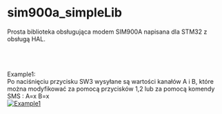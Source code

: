 # sim900a_simpleLib
Prosta biblioteka obsługująca modem SIM900A napisana dla STM32 z obsługą HAL. <br />
<br />
<br />
<br />

Example1:<br />
Po naciśnięciu przycisku SW3 wysyłane są wartości kanałów A i B, które można modyfikować za pomocą przycisków 1,2 lub za pomocą komendy SMS : A=x B=x<br /> 
[![Example1](https://img.youtube.com/vi/VwE_QeAUmFY/maxresdefault.jpg)](https://youtu.be/VwE_QeAUmFY)
